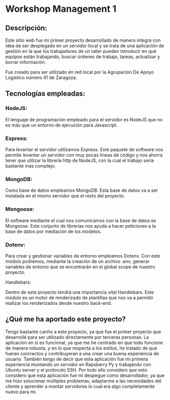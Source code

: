 # Workshop Management 1

## Descripción:

Este sitio web fue mi primer proyecto desarrollado de manera íntegra con idea de ser desplegado en un servidor local y se trata de una aplicación de gestión en la que los trabajadores de un taller pueden introducir en qué equipos están trabajando, buscar órdenes de trabajo, tareas, actualizar y borrar información.

Fue creado para ser utilizado en red local por la Agrupación De Apoyo Logístico número 41 de Zaragoza.

## Tecnologías empleadas:

### NodeJS:

El lenguaje de programación empleado para el servidor es NodeJS que no es más que un entorno de ejecución para Javascript.

### Express:

Para levantar el servidor utilizamos Express. Este paquete de software nos permite levantar un servidor con muy pocas líneas de código y nos ahorra tener que utilizar la librería http de NodeJS, con la cual el trabajo sería bastante más complejo.

### MongoDB:

Como base de datos empleamos MongoDB. Esta base de datos va a ser instalada en el mismo servidor que el resto del proyecto.

### Mongoose:

El software mediante el cual nos comunicamos con la base de datos es Mongoose. Este conjunto de librerías nos ayuda a hacer peticiones a la base de datos por mediación de los modelos.

### Dotenv:

Para crear y gestionar variables de entorno empleamos Dotenv. Con este módulo podremos, mediante la creación de un archivo .env, generar variables de entorno que se encontrarán en el global scope de nuestro proyecto.

Handlebars:

Dentro de este proyecto tendrá una importancia vital Handlebars. Este módulo es un motor de renderizado de plantillas que nos va a permitir realizar los renderizados desde nuestro back-end.

## ¿Qué me ha aportado este proyecto?

Tengo bastante cariño a este proyecto, ya que fue el primer proyecto que desarrollé para ser utilizado directamente por terceras personas. La aplicación en sí es funcional, ya que me he centrado en que todo funcione de manera robusta, y en lo que respecta a los estilos, he tratado de que fueran conrrectos y contribuyeran a una crear una buena experiencia de usuario.
También tengo de decir que esta aplicación fue mi primera experiencia montando un servidor en Rapsberry Py y trabajando con Ubuntu server y el protocolo SSH.
Por todo ello considero que esto considero que esta aplicación fue mi despegue como desarrollador, ya que me hizo solucionar múltiples problemas, adaptarme a las necesidades del cliente y aprender a montar servidores lo cual era algo completamente nuevo para mí.
